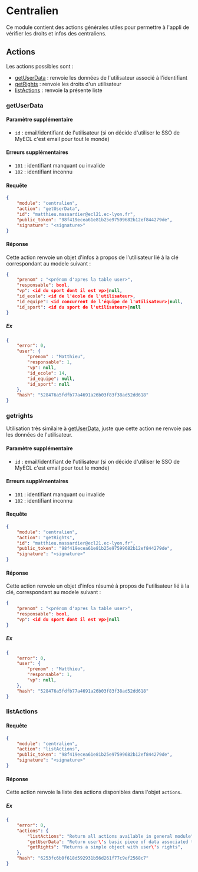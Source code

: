 # Centralien

Ce module contient des actions générales utiles pour permettre à l'appli de vérifier les droits et infos des centraliens.

## Actions

Les actions possibles sont :

- [getUserData](#getuserdata) : renvoie les données de l'utilisateur associé à l'identifiant
- [getRights](#getrights) : renvoie les droits d'un utilisateur
- [listActions](#listactions) : renvoie la présente liste

### getUserData

#### Paramètre supplémentaire

- `id` : email/identifiant de l'utilisateur (si on décide d'utiliser le SSO de MyECL c'est email pour tout le monde)

#### Erreurs supplémentaires

- `101` : identifiant manquant ou invalide
- `102` : identifiant inconnu

#### Requête

```JSON
{
    "module": "centralien",
    "action": "getUserData",
    "id": "matthieu.massardier@ecl21.ec-lyon.fr",
    "public_token": "98f419ecea61e81b25e97599682b12ef844279de",
    "signature": "<signature>"
}
```

#### Réponse

Cette action renvoie un objet d'infos à propos de l'utilisateur lié à la clé correspondant au modele suivant :

```JSON
{
    "prenom" : "<prénom d'apres la table user>",
    "responsable": bool,
    "vp": <id du sport dont il est vp>|null,
    "id_ecole": <id de l'école de l'utilisateur>,
    "id_equipe": <id concurrent de l'équipe de l'utilisateur>|null,
    "id_sport": <id du sport de l'utilisateur>|null
}
```

##### Ex

```JSON
{
    "error": 0,
    "user": {
        "prenom" : "Matthieu",
        "responsable": 1,
        "vp": null,
        "id_ecole": 14,
        "id_equipe": null,
        "id_sport": null
    },
    "hash": "528476a5fdfb77a4691a26b03f83f38ad52dd618"
}
```

### getrights

Utilisation très similaire à [getUserData](#getuserdata), juste que cette action ne renvoie pas les données de l'utilisateur.

#### Paramètre supplémentaire

- `id` : email/identifiant de l'utilisateur (si on décide d'utiliser le SSO de MyECL c'est email pour tout le monde)

#### Erreurs supplémentaires

- `101` : identifiant manquant ou invalide
- `102` : identifiant inconnu

#### Requête

```JSON
{
    "module": "centralien",
    "action": "getRights",
    "id": "matthieu.massardier@ecl21.ec-lyon.fr",
    "public_token": "98f419ecea61e81b25e97599682b12ef844279de",
    "signature": "<signature>"
}
```

#### Réponse

Cette action renvoie un objet d'infos résumé à propos de l'utilisateur lié à la clé, correspondant au modele suivant :

```JSON
{
    "prenom" : "<prénom d'apres la table user>",
    "responsable": bool,
    "vp": <id du sport dont il est vp>|null
}
```

##### Ex

```JSON
{
    "error": 0,
    "user": {
        "prenom" : "Matthieu",
        "responsable": 1,
        "vp": null,
    },
    "hash": "528476a5fdfb77a4691a26b03f83f38ad52dd618"
}
```

### listActions

#### Requête

```JSON
{
    "module": "centralien",
    "action": "listActions",
    "public_token": "98f419ecea61e81b25e97599682b12ef844279de",
    "signature": "<signature>"
}
```

#### Réponse

Cette action renvoie la liste des actions disponibles dans l'objet `actions`.  

##### Ex

```JSON
{
    "error": 0,
    "actions": {
        "listActions": "Return all actions available in general module",
        "getUserData": "Return user\'s basic piece of data associated to key",
        "getRights": "Returns a simple object with user\'s rights",
    },
    "hash": "6253fc6b0f618d592931b56d261f77c9ef2568c7"
}
```
